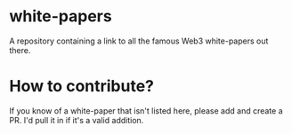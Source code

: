 # white-papers
A repository containing a link to all the famous Web3 white-papers out there.


# How to contribute?
If you know of a white-paper that isn't listed here, please add and create a PR. I'd pull it in if it's a valid addition.
